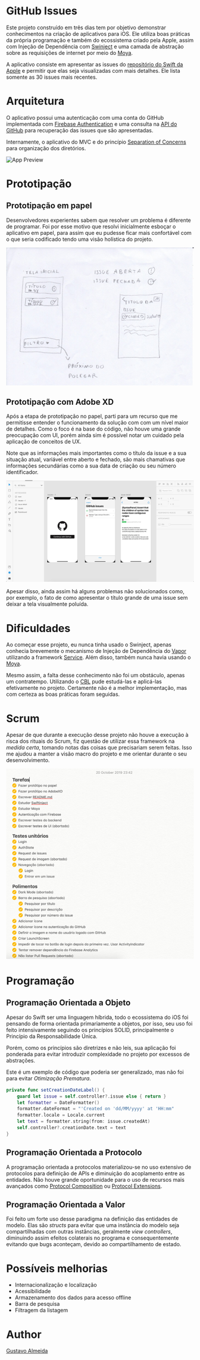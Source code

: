 # GitHub Issues

Este projeto construído em três dias tem por objetivo demonstrar conhecimentos na criação de aplicativos para iOS. Ele utiliza boas práticas da própria programação e também do ecossistema criado pela Apple, assim com Injeção de Dependência com [Swinject](https://github.com/Swinject/Swinject) e uma camada de abstração sobre as requisições de internet por meio do [Moya](https://github.com/Moya/Moya).

A aplicativo consiste em apresentar as issues do [repositório do Swift da Apple](https://github.com/apple/swift) e permitir que elas seja visualizadas com mais detalhes. Ele lista somente as 30 issues mais recentes.

# Arquitetura
O aplicativo possui uma autenticação com uma conta do GitHub implementada com [Firebase Authentication](https://firebase.google.com/docs/auth) e uma consulta na [API do GitHub](https://developer.github.com/v3/) para recuperação das issues que são apresentadas.

Internamente, o aplicativo do MVC e do princípio [Separation of Concerns](https://en.wikipedia.org/wiki/Separation_of_concerns) para organização dos diretórios.

![App Preview](https://github.com/almeidaws/githubissues/blob/master/preview.gif?raw=true)

# Prototipação

## Prototipação em papel

Desenvolvedores experientes sabem que resolver um problema é diferente de programar. Foi por esse motivo que resolvi inicialmente esboçar o aplicativo em papel, para assim que eu pudesse ficar mais confortável com o que seria codificado tendo uma visão holística do projeto.

![Prototipação em papel](https://github.com/almeidaws/githubissues/blob/master/prototipo_papel.jpg?raw=true)

## Prototipação com Adobe XD

Após a etapa de prototipação no papel, parti para um recurso que me permitisse entender o funcionamento da solução com com um nível maior de detalhes. Como o foco é na base do código, não houve uma grande preocupação com UI, porém ainda sim é possível notar um cuidado pela aplicação de conceitos de  UX.

Note que as informações mais importantes como o título da issue e a sua situação atual, variável entre aberto e fechado, são mais chamativas que informações secundárias como a sua data de criação ou seu número identificador.

![Prototipação Adobe XD](https://github.com/almeidaws/githubissues/blob/master/prototipo_adobe_xd.png?raw=true)

Apesar disso, ainda assim há alguns problemas não solucionados como, por exemplo, o fato de como apresentar o título grande de uma issue sem deixar a tela visualmente poluída.

# Dificuldades

Ao começar esse projeto, eu nunca tinha usado o Swinject, apenas conhecia brevemente o mecanismo de Injeção de Dependência do [Vapor](https://vapor.codes) utilizando a framework [Service](https://docs.vapor.codes/3.0/service/getting-started). Além disso, também nunca havia usando o [Moya](https://github.com/Moya/Moya).

Mesmo assim, a falta desse conhecimento não foi um obstáculo, apenas um contratempo. Utilizando o [CBL]([https://www.challengebasedlearning.org/](https://www.challengebasedlearning.org/)) pude estudá-las e aplicá-las efetivamente no projeto. Certamente não é a melhor implementação, mas com certeza as boas práticas foram seguidas.

# Scrum

Apesar de que durante a execução desse projeto não houve a execução à risca dos rituais do Scrum, fiz questão de utilizar essa framework na *medida certa*, tomando notas das coisas que precisariam serem feitas. Isso me ajudou a manter a visão macro do projeto e me orientar durante o seu desenvolvimento.

![Tarefas](https://github.com/almeidaws/githubissues/blob/master/tarefas.png?raw=true)

# Programação
## Programação Orientada a Objeto
Apesar do Swift ser uma linguagem híbrida, todo o ecossistema do iOS foi pensando de forma orientada primariamente a objetos, por isso, seu uso foi feito intensivamente seguindo os princípios SOLID, principalmente o Princípio da Responsabilidade Única.

Porém, como os princípios são diretrizes e não leis, sua aplicação foi ponderada para evitar introduzir complexidade no projeto por excessos de abstrações.

Este é um exemplo de código que poderia ser generalizado, mas não foi para evitar *Otimização Prematura*.
```swift
private func setCreationDateLabel() {
    guard let issue = self.controller?.issue else { return }
    let formatter = DateFormatter()
    formatter.dateFormat = "'Created on 'dd/MM/yyyy' at 'HH:mm"
    formatter.locale = Locale.current
    let text = formatter.string(from: issue.createdAt)
    self.controller?.creationDate.text = text
}
```



## Programação Orientada a Protocolo
A programação orientada a protocolos materializou-se no uso extensivo de protocolos para definição de APIs e diminuição do acoplamento entre as entidades. Não houve grande oportunidade para o uso de recursos mais avançados como [Protocol Composition]([https://docs.swift.org/swift-book/LanguageGuide/Protocols.html#ID282](https://docs.swift.org/swift-book/LanguageGuide/Protocols.html#ID282)) ou [Protocol Extensions]([https://docs.swift.org/swift-book/LanguageGuide/Protocols.html#ID521](https://docs.swift.org/swift-book/LanguageGuide/Protocols.html#ID521)).

## Programação Orientada a Valor
Foi feito um forte uso desse paradigma na definição das entidades de modelo. Elas são *structs* para evitar que uma instância do modelo seja compartilhadas com outras instâncias, geralmente *view controllers*, diminuindo assim efeitos colaterais no programa e consequentemente evitando que bugs aconteçam, devido ao compartilhamento de estado.


# Possíveis melhorias
- Internacionalização e localização
- Acessibilidade
- Armazenamento dos dados para acesso offline
- Barra de pesquisa
- Filtragem da listagem

# Author
[Gustavo Almeida](http://github.com/almeidaws)
